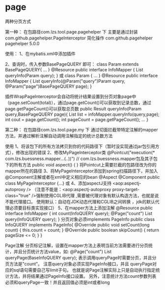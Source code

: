 # page
两种分页方式

第一种：
在包路径com.lzs.tool.page.pagehelper 下
主要是通过封装com.github.pagehelper.PageInterceptor 简化操作
<dependency>
			<groupId>com.github.pagehelper</groupId>
			<artifactId>pagehelper</artifactId>
			<version>5.0.0</version>
</dependency>

使用：
1、在mybatis.xml中添加插件
  <plugins>
	    <plugin interceptor="com.lzs.tool.page.pagehelper.WrapPageInterceptor" ></plugin>
	</plugins>
  
2、查询时，传入参数BasePageQUERY 即可：
class Param extends BasePageQUERY{
...
}
@Resource
public interface InfoMapper {
  List<InfoDO> queryInfo(Param query);
}
或
class Param {
...
}
@Resource
public interface InfoMapper {
  List<InfoDO> queryInfo(@Param("query")Param query, @Param("page")BasePageQUERY page);
}

插件WrapPageInterceptor会自动将统计结果设置到分页对象page中（page.setCount(total)），通过page.getCount()可以获取到记录总数，通过page.getPageCount()可以获取总页数
public  Result queryInfo(Param query,BasePageQUERY page){
  List<InfoDO> list = infoMapper.queryInfo(query,page);
  int cout = page.getCount();
  int pageCount = page.getPageCount();
  ...
}


第二种：
在包路径com.lzs.tool.page.my 下
通过切面拦截带特定注解的mapper方法，并通过解析注解自动调用注解指定的统计总数方法

使用
1、将该包下的所有方法拷贝到你的代码路径下（暂时没实现通过jar包引用方式），修改出现的错误
2、修改MyPageInterceptor类
  @Pointcut("execution(* com.lzs.buessness.mapper..*.*(..))") // com.lzs.buessness.mapper包及其子包下的所有方法
	public void aspect() {
	}
  将Pointcut上需要拦截的包路径改为你的mapper所在的路径
3、将MyPageInterceptor添加到spring扫描路径下，并加入@Component注解或者在xml中定义相应的bean
  @Aspect
  @Component
  public class MyPageInterceptor {...}
  或
  <bean id="myPageInterceptor" class="xxx.xxx.xxx.MyPageInterceptor">
4、添加aspectJ支持 <aop:aspectj-autoproxy />  （注意不能是：<aop:aspectj-autoproxy proxy-target-class="true" />强制使用CGLIB代理 ,需要被代理对象有默认构造方法，也就是说不能代理接口。 使用默认：自动在JDK动态代理和CGLIB之间转换 ，jdk的默认代理必须要目标类实现接口）
5、在mapper方法上添加注解
  @Resource
  public interface InfoMapper {
    int count(InfoQUERY query);
	  @Page("count")
	  List<InfoDO> query(InfoQUERY query);
  }
  分页对象必须implements PageInfo
  public class InfoQUERY implements PageInfo{
    @Override
    public void setCount(long count) {
      this.count = count;
    }
    @Override
    public boolean skipCount() {
      return pageSize <= 0;
    }
  }
  
Page注解
分页标记注解，设置在mapper方法上表明当前方法需要进行分页统计，并且分页统计方法value，如:
@Page("count")
List queryPage(BaseInfoQUERY query);
表示调用queryPage时需要分页，并且分页方法是"count"。
注意query对象必须实现PageInfo接口，并且 queryPage对应的sql语句需要自己写limit子句。
也就是说Page注解实际上只是自动执行指定统计方法，并将结果通过PageInfo接口设置。
另外，注意统计方法count参数列表必须和queryPage一致！并且返回值必须是int或者long

